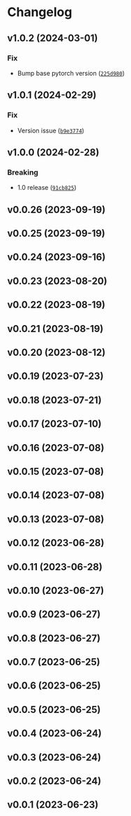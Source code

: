 # Changelog

<!--next-version-placeholder-->

## v1.0.2 (2024-03-01)

### Fix

* Bump base pytorch version ([`225d980`](https://github.com/leogolds/ConfluentFUCCI/commit/225d98052b1bae3a02f27b96cc95c5a1e326bd80))

## v1.0.1 (2024-02-29)

### Fix

* Version issue ([`b9e3774`](https://github.com/leogolds/ConfluentFUCCI/commit/b9e37749fd76bb468195bd38faea898d990d52a0))

## v1.0.0 (2024-02-28)

### Breaking

* 1.0 release ([`91cb825`](https://github.com/leogolds/ConfluentFUCCI/commit/91cb82516ba8854de87a43fd72db6aeca3132844))

## v0.0.26 (2023-09-19)



## v0.0.25 (2023-09-19)



## v0.0.24 (2023-09-16)



## v0.0.23 (2023-08-20)



## v0.0.22 (2023-08-19)



## v0.0.21 (2023-08-19)



## v0.0.20 (2023-08-12)



## v0.0.19 (2023-07-23)



## v0.0.18 (2023-07-21)



## v0.0.17 (2023-07-10)



## v0.0.16 (2023-07-08)



## v0.0.15 (2023-07-08)



## v0.0.14 (2023-07-08)



## v0.0.13 (2023-07-08)



## v0.0.12 (2023-06-28)



## v0.0.11 (2023-06-28)



## v0.0.10 (2023-06-27)



## v0.0.9 (2023-06-27)



## v0.0.8 (2023-06-27)



## v0.0.7 (2023-06-25)



## v0.0.6 (2023-06-25)



## v0.0.5 (2023-06-25)



## v0.0.4 (2023-06-24)



## v0.0.3 (2023-06-24)



## v0.0.2 (2023-06-24)



## v0.0.1 (2023-06-23)


